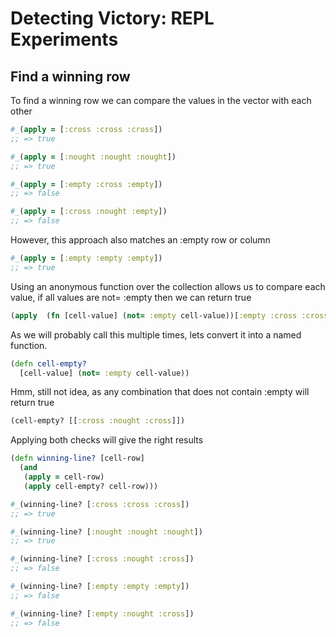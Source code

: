 # Detecting Victory: REPL Experiments


## Find a winning row

To find a winning row we can compare the values in the vector with each other

```clojure
#_(apply = [:cross :cross :cross])
;; => true

#_(apply = [:nought :nought :nought])
;; => true

#_(apply = [:empty :cross :empty])
;; => false

#_(apply = [:cross :nought :empty])
;; => false
```

However, this approach also matches an :empty row or column

```clojure
#_(apply = [:empty :empty :empty])
;; => true
```

Using an anonymous function over the collection allows us to compare each value, if all values are not= :empty then we can return true

```clojure
(apply  (fn [cell-value] (not= :empty cell-value))[:empty :cross :cross])
```

As we will probably call this multiple times, lets convert it into a named function.

```clojure
(defn cell-empty?
  [cell-value] (not= :empty cell-value))
```

Hmm, still not idea, as any combination that does not contain :empty will return true

```clojure
(cell-empty? [[:cross :nought :cross]])
```

Applying both checks will give the right results

```clojure
(defn winning-line? [cell-row]
  (and
   (apply = cell-row)
   (apply cell-empty? cell-row)))

#_(winning-line? [:cross :cross :cross])
;; => true

#_(winning-line? [:nought :nought :nought])
;; => true

#_(winning-line? [:cross :nought :cross])
;; => false

#_(winning-line? [:empty :empty :empty])
;; => false

#_(winning-line? [:empty :nought :cross])
;; => false
```
